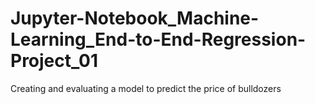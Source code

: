 # Jupyter-Notebook_Machine-Learning_End-to-End-Regression-Project_01
Creating and evaluating a model to predict the price of bulldozers
